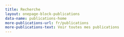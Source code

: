 ```yaml
---
title: Recherche
layout: onepage-block-publications
data-name: publications-home
more-publications-url: fr/publications
more-publications-text: Voir toutes mes publications
---
```

